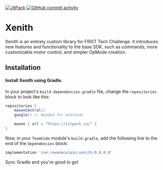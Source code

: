 [![JitPack](https://img.shields.io/jitpack/version/com.rowanmcalpin/xenith?label=JitPack)](https://jitpack.io/#com.rowanmcalpin/xenith)
[![GitHub commit activity](https://img.shields.io/github/commit-activity/t/rowan-mcalpin/xenith?label=Commits)](https://github.com/rowan-mcalpin/xenith/commits/main/)

# Xenith

Xenith is an entirely custom library for FIRST Tech Challenge. It introduces new features and functionality to the base SDK, such as commands, more customizable motor control, and simpler OpMode creation.


## Installation

#### Install Xenith using Gradle.

In your project's `build.dependencies.gradle` file, change the `repositories` block to look like this:

```groovy
repositories {
    mavenCentral()
    google() // Needed for androidx

    maven { url = "https://jitpack.io/" }
}
```

Now, in your `TeamCode` module's `build.gradle`, add the following line to the end of the `dependencies` block:

```groovy
implementation 'com.rowanmcalpin:xenith:0.0.0.8'
```

Sync Gradle and you're good to go!
